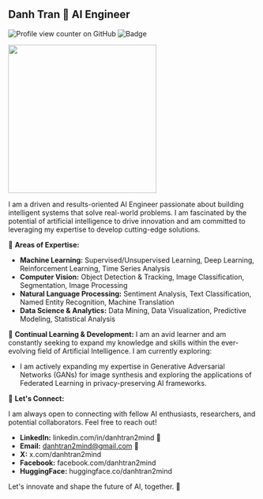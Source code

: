 ## Danh Tran 🚀  **AI Engineer** 


![Profile view counter on GitHub](https://komarev.com/ghpvc/?username=danhtran2mind&color=blueviolet&label=PROFILE+VIEWS&style=flat&abbreviated=true)
![Badge](https://hitscounter.dev/api/hit?url=https%3A%2F%2Fgithub.com%2Fdanhtran2mind&label=VIEWS&icon=github&color=%236f42c1&message=&style=social&tz=UTC)

<img src="https://avatars.githubusercontent.com/u/179741572" height="300">

I am a driven and results-oriented AI Engineer passionate about building intelligent systems that solve real-world problems.  I am fascinated by the potential of artificial intelligence to drive innovation and am committed to leveraging my expertise to develop cutting-edge solutions. 

🧠 **Areas of Expertise:**

* **Machine Learning:** Supervised/Unsupervised Learning, Deep Learning, Reinforcement Learning, Time Series Analysis
* **Computer Vision:** Object Detection & Tracking, Image Classification, Segmentation, Image Processing 
* **Natural Language Processing:** Sentiment Analysis, Text Classification, Named Entity Recognition, Machine Translation 
* **Data Science & Analytics:** Data Mining, Data Visualization, Predictive Modeling, Statistical Analysis
<!--
🚀 **Technical Proficiency:**

* **Programming Languages:** Python (Expert), [Other Relevant Languages]
* **Machine Learning Libraries:** TensorFlow, PyTorch, scikit-learn, pandas, NumPy 
* **Deep Learning Frameworks:** Keras, [Other Relevant Frameworks]
* **Cloud Computing:**  [Experience with AWS, GCP, Azure - if applicable]
* **Tools & Technologies:**  Git, Docker, SQL, [Other Relevant Tools]

**Project Portfolio:**

This GitHub repository showcases a selection of my personal projects and contributions to open-source initiatives:
- Lincense Plate Detection
- Football Detection
- Face2Sketch or selfie2Anime
- Voice Cloning Detection
* **[Project Name 1]:** [Brief 1-sentence description and link to project repository]
* **[Project Name 2]:** [Brief 1-sentence description and link to project repository]
* **[Project Name 3]:** [Brief 1-sentence description and link to project repository]

 *(More details about each project can be found within their respective repositories.)*
-->
🌱 **Continual Learning & Development:** I am an avid learner and am constantly seeking to expand my knowledge and skills within the ever-evolving field of Artificial Intelligence.  I am currently exploring: 

*  I am actively expanding my expertise in Generative Adversarial Networks (GANs) for image synthesis and exploring the applications of Federated Learning in privacy-preserving AI frameworks.

🤝 **Let's Connect:**

I am always open to connecting with fellow AI enthusiasts, researchers, and potential collaborators. Feel free to reach out!

* **LinkedIn:** linkedin.com/in/danhtran2mind 🔗
* **Email:** danhtran2mind@gmail.com 📧
* **X:** x.com/danhtran2mind
* **Facebook:** facebook.com/danhtran2mind
* **HuggingFace:** huggingface.co/danhtran2mind
<!--
* **Blog:** https://danhtran2mind.github.io
* **Discord:** 
* **Zalo:** 
* **Telegram:** 
-->
Let's innovate and shape the future of AI, together. 🚀 


